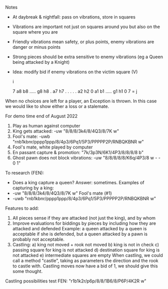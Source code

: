 Notes
- At daybreak & nightfall: pass on vibrations, store in squares
- Vibrations are important not just on squares around you but also on the square where you are
- Friendly vibrations mean safety, or plus points, enemy vibrations are danger or minus points
- Strong pieces should be extra sensitive to enemy vibrations (eg a Queen being attacked by a Knight)
- Idea: modify bid if enemy vibrations on the victim square (V)


   i

   7  a8 b8  ..... g8 h8
   .  a7              h7
   .
   .
   .
   .
   .  a2              h2
   0  a1 b1  ..... g1 h1
      0               7  = j


When no choices are left for a player, an Exception is thrown. In this case we would like to show either a loss or a stalemate.

For demo time end of August 2022
  1. Play as human against computer
  2. King gets attacked: -uw "8/8/8/3k4/8/4Q3/8/7K w"
  3. Fool's mate: -uwb "rnb1kbnr/pppp1ppp/8/4p3/6Pq1/5P3/PPPPP2P/RNBQKBNR w"
  4. Fool's mate, white played by computer
  5. En passant capture & promotion: "7k/3p3N/6K1/4P3/8/8/8/8 b"
  6. Ghost pawn does not block vibrations: -uw "8/8/8/8/8/K6q/4P3/8 w - - 0 1"
  
To research (FEN):
  - Does a king capture a queen? Answer: sometimes.
Examples of capturing by a king:
  - -uw "8/8/8/3k4/8/4Q3/8/7K w"
Fool's mate (#1)
  - -uwb "rnb1kbnr/pppp1ppp/8/4p3/6Pq1/5P3/PPPPP2P/RNBQKBNR w"

Features to add:
  1. All pieces sense if they are attacked (not just the king), and by whom
  2. Improve evaluations for biddings by pieces by including how they are attacked and defended
Example: a queen attacked by a queen is acceptable if she is defended, but a queen attacked by a pawn is probably not acceptable.
  3. Castling: 
        a) king not moved + rook not moved
        b) king is not in check
        c) passing square for king is not attacked
        d) destination square for king is not attacked
        e) intermediate squares are empty
  When castling, we could call a method "castle", taking as parameters the direction and the rook to castle with.
  Castling moves now have a bid of 1, we should give this some thought.

Castling possibilities test FEN: "r1b1k2r/p6p/8/8/1B6/8/P6P/4K2R w"